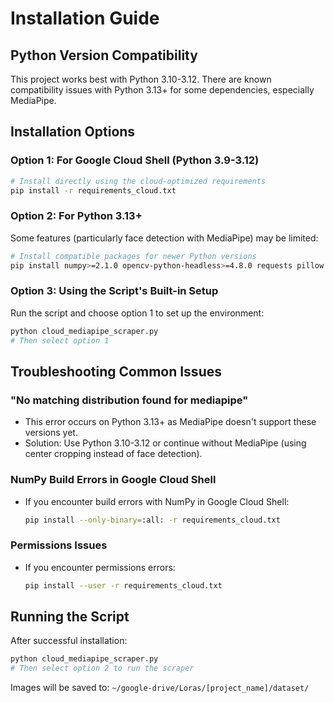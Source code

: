 # Installation Guide

## Python Version Compatibility

This project works best with Python 3.10-3.12. There are known compatibility issues with Python 3.13+ for some dependencies, especially MediaPipe.

## Installation Options

### Option 1: For Google Cloud Shell (Python 3.9-3.12)

```bash
# Install directly using the cloud-optimized requirements
pip install -r requirements_cloud.txt
```

### Option 2: For Python 3.13+

Some features (particularly face detection with MediaPipe) may be limited:

```bash
# Install compatible packages for newer Python versions
pip install numpy>=2.1.0 opencv-python-headless>=4.8.0 requests pillow tqdm duckduckgo-search>=3.9.6
```

### Option 3: Using the Script's Built-in Setup

Run the script and choose option 1 to set up the environment:

```bash
python cloud_mediapipe_scraper.py
# Then select option 1
```

## Troubleshooting Common Issues

### "No matching distribution found for mediapipe"
- This error occurs on Python 3.13+ as MediaPipe doesn't support these versions yet.
- Solution: Use Python 3.10-3.12 or continue without MediaPipe (using center cropping instead of face detection).

### NumPy Build Errors in Google Cloud Shell
- If you encounter build errors with NumPy in Google Cloud Shell:
  ```bash
  pip install --only-binary=:all: -r requirements_cloud.txt
  ```

### Permissions Issues
- If you encounter permissions errors:
  ```bash
  pip install --user -r requirements_cloud.txt
  ```

## Running the Script

After successful installation:

```bash
python cloud_mediapipe_scraper.py
# Then select option 2 to run the scraper
```

Images will be saved to: `~/google-drive/Loras/[project_name]/dataset/` 